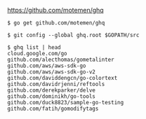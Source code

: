 https://github.com/motemen/ghq

```console
$ go get github.com/motemen/ghq
```

```console
$ git config --global ghq.root $GOPATH/src
```

```console
$ ghq list | head
cloud.google.com/go
github.com/alecthomas/gometalinter
github.com/aws/aws-sdk-go
github.com/aws/aws-sdk-go-v2
github.com/daviddengcn/go-colortext
github.com/davidrjenni/reftools
github.com/derekparker/delve
github.com/dominikh/go-tools
github.com/duck8823/sample-go-testing
github.com/fatih/gomodifytags
```
